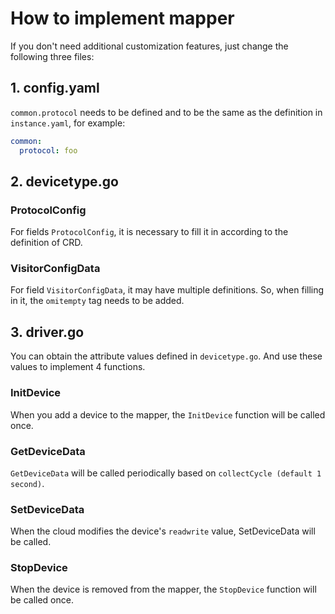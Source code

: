 # How to implement mapper
If you don't need additional customization features, just change the following three files:
## 1. config.yaml
`common.protocol` needs to be defined and to be the same as the definition in `instance.yaml`, for example:
```yaml
common:
  protocol: foo
```

## 2. devicetype.go
### ProtocolConfig
For fields `ProtocolConfig`, it is necessary to fill it in according to the definition of CRD.

### VisitorConfigData
For field `VisitorConfigData`, it may have multiple definitions. So, when filling in it, the `omitempty` tag needs to be added.

## 3. driver.go
You can obtain the attribute values defined in `devicetype.go`. And use these values to implement 4 functions.

### InitDevice
When you add a device to the mapper, the `InitDevice` function will be called once.

### GetDeviceData
`GetDeviceData` will be called periodically based on `collectCycle (default 1 second)`.

### SetDeviceData
When the cloud modifies the device's `readwrite` value, SetDeviceData will be called.

### StopDevice
When the device is removed from the mapper, the `StopDevice` function will be called once.